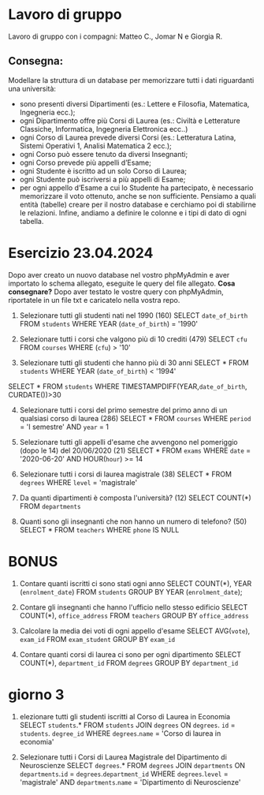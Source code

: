Lavoro di gruppo
===
Lavoro di gruppo con i compagni: Matteo C., Jomar N e Giorgia R.

## Consegna:
Modellare la struttura di un database per memorizzare tutti i dati riguardanti una università:
- sono presenti diversi Dipartimenti (es.: Lettere e Filosofia, Matematica, Ingegneria ecc.);
- ogni Dipartimento offre più Corsi di Laurea (es.: Civiltà e Letterature Classiche, Informatica, Ingegneria Elettronica ecc..)
- ogni Corso di Laurea prevede diversi Corsi (es.: Letteratura Latina, Sistemi Operativi 1, Analisi Matematica 2 ecc.);
- ogni Corso può essere tenuto da diversi Insegnanti;
- ogni Corso prevede più appelli d’Esame;
- ogni Studente è iscritto ad un solo Corso di Laurea;
- ogni Studente può iscriversi a più appelli di Esame;
- per ogni appello d’Esame a cui lo Studente ha partecipato, è necessario memorizzare il voto ottenuto, anche se non sufficiente.
Pensiamo a quali entità (tabelle) creare per il nostro database e cerchiamo poi di stabilirne le relazioni. Infine, andiamo a definire le colonne e i tipi di dato di ogni tabella.



Esercizio 23.04.2024
===

Dopo aver creato un nuovo database nel vostro phpMyAdmin e aver importato lo schema allegato, eseguite le query del file allegato.
**Cosa consegnare?**
Dopo aver testato le vostre query con phpMyAdmin, riportatele in un file txt e caricatelo nella vostra repo.

1. Selezionare tutti gli studenti nati nel 1990 (160)
SELECT `date_of_birth`
FROM `students`
WHERE YEAR (`date_of_birth`) = '1990'

2. Selezionare tutti i corsi che valgono più di 10 crediti (479)
SELECT `cfu`
FROM `courses`
WHERE (`cfu`) > '10'

3. Selezionare tutti gli studenti che hanno più di 30 anni
SELECT *
FROM `students`
WHERE YEAR (`date_of_birth`) < '1994'

SELECT * 
FROM `students` 
WHERE TIMESTAMPDIFF(YEAR,`date_of_birth`, CURDATE())>30

4. Selezionare tutti i corsi del primo semestre del primo anno di un qualsiasi corso di
laurea (286)
SELECT * 
FROM `courses`
WHERE `period` = 'I semestre'
AND `year` = 1

5. Selezionare tutti gli appelli d'esame che avvengono nel pomeriggio (dopo le 14) del
20/06/2020 (21)
SELECT * 
FROM `exams` 
WHERE `date` = '2020-06-20'
AND HOUR(`hour`) >= 14

6. Selezionare tutti i corsi di laurea magistrale (38)
SELECT * 
FROM `degrees` 
WHERE `level` = 'magistrale'

7. Da quanti dipartimenti è composta l'università? (12)
SELECT COUNT(*)
FROM `departments`

8. Quanti sono gli insegnanti che non hanno un numero di telefono? (50)
SELECT * 
FROM `teachers` 
WHERE `phone` IS NULL

BONUS
===

1. Contare quanti iscritti ci sono stati ogni anno
SELECT COUNT(*), YEAR (`enrolment_date`)
FROM `students`
GROUP BY YEAR (`enrolment_date`); 

2. Contare gli insegnanti che hanno l'ufficio nello stesso edificio
SELECT COUNT(*), `office_address`
FROM `teachers` 
GROUP BY `office_address`

3. Calcolare la media dei voti di ogni appello d'esame
SELECT AVG(`vote`), `exam_id`
FROM `exam_student`
GROUP BY `exam_id`

4. Contare quanti corsi di laurea ci sono per ogni dipartimento
SELECT COUNT(*), `department_id`
FROM `degrees` 
GROUP BY `department_id`


giorno 3
===
1. elezionare tutti gli studenti iscritti al Corso di Laurea in Economia
SELECT `students`.*
FROM `students`
JOIN `degrees` ON `degrees`. `id` = `students`. `degree_id`
WHERE `degrees`.`name` = 'Corso di laurea in economia'

2. Selezionare tutti i Corsi di Laurea Magistrale del Dipartimento di
Neuroscienze
SELECT `degrees`.* 
FROM `degrees` 
JOIN `departments` ON `departments`.`id` = `degrees`.`department_id`
WHERE `degrees`.`level` = 'magistrale' AND `departments`.`name` = 'Dipartimento di Neuroscienze'
